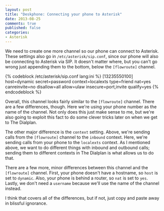 ```yaml
---
layout: post
title: "Deskphone: Connecting your phone to Asterisk"
date: 2013-08-25
comments: true
published: false
categories:
- Asterisk
---
```


We need to create one more channel so our phone can connect to Asterisk. These settings also go in `/etc/asterisk/sip.conf`, since our phone will also be connecting to Asterisk via SIP. It doesn't matter where, but you can't go wrong just appending them to the bottom, below the `[flowroute]` channel.

{% codeblock /etc/asterisk/sip.conf lang:ini %}
[13235550100]
host=dynamic
secret=password
context=localexts
type=friend
nat=yes
canreinvite=no
disallow=all
allow=ulaw
insecure=port,invite
qualify=yes
{% endcodeblock %}

Overall, this channel looks fairly similar to the `[flowroute]` channel. There are a few differences, though. Here we're using your phone number as the name of the channel. Not only does this just make sense to me, but we're also going to exploit this fact to do some clever tricks later on when we get to The Dialplan.

The other major difference is the `context` setting. Above, we're sending calls from the `[flowroute]` channel to the `inbound` context. Here, we're sending calls from your phone to the `localexts` context. As I mentioned above, we want to do different things with inbound and outbound calls; sending them to different contexts in The Dialplan is what allows us to do that.

There are a few more, minor differences between this channel and the `[flowroute]` channel. First, your phone doesn't have a hostname, so `host` is set to `dynamic`. Also, your phone is behind a router, so `nat` is set to `yes`. Lastly, we don't need a `username` because we'll use the name of the channel instead.

I think that covers all of the differences, but if not, just copy and paste away in blissful ignorance.
